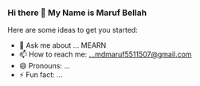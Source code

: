 ### Hi there 👋 My Name is Maruf Bellah

Here are some ideas to get you started:

<!-- - 🔭 I’m currently working on ... -->
<!-- - 🌱 I’m currently learning ... -->
<!-- - 👯 I’m looking to collaborate on ... -->
<!-- - 🤔 I’m looking for help with ... -->
- 💬 Ask me about ... MEARN
- 📫 How to reach me: ...mdmaruf5511507@gmail.com
- 😄 Pronouns: ...
- ⚡ Fun fact: ... 
